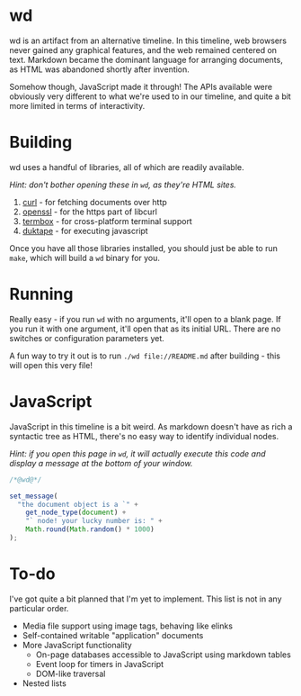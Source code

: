 # wd

wd is an artifact from an alternative timeline. In this timeline, web browsers
never gained any graphical features, and the web remained centered on text.
Markdown became the dominant language for arranging documents, as HTML was
abandoned shortly after invention.

Somehow though, JavaScript made it through! The APIs available were obviously
very different to what we're used to in our timeline, and quite a bit more
limited in terms of interactivity.

# Building

wd uses a handful of libraries, all of which are readily available.

_Hint: don't bother opening these in `wd`, as they're HTML sites._

1.  [curl](https://curl.haxx.se/) - for fetching documents over http
2.  [openssl](https://www.openssl.org/) - for the https part of libcurl
3.  [termbox](https://github.com/nsf/termbox) - for cross-platform terminal support
4.  [duktape](https://duktape.org/) - for executing javascript

Once you have all those libraries installed, you should just be able to run
`make`, which will build a `wd` binary for you.

# Running

Really easy - if you run `wd` with no arguments, it'll open to a blank page.
If you run it with one argument, it'll open that as its initial URL. There are
no switches or configuration parameters yet.

A fun way to try it out is to run `./wd file://README.md` after building -
this will open this very file!

# JavaScript

JavaScript in this timeline is a bit weird. As markdown doesn't have as rich a
syntactic tree as HTML, there's no easy way to identify individual nodes.

_Hint: if you open this page in `wd`, it will actually execute this code and
display a message at the bottom of your window._

```javascript
/*@wd@*/

set_message(
  "the document object is a `" +
    get_node_type(document) +
    "` node! your lucky number is: " +
    Math.round(Math.random() * 1000)
);
```

# To-do

I've got quite a bit planned that I'm yet to implement. This list is not in any particular order.

- Media file support using image tags, behaving like elinks
- Self-contained writable "application" documents
- More JavaScript functionality
  - On-page databases accessible to JavaScript using markdown tables
  - Event loop for timers in JavaScript
  - DOM-like traversal
- Nested lists

